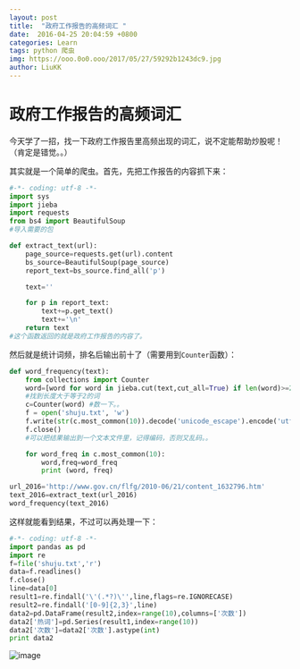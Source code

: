 ```yaml
---
layout: post
title:  "政府工作报告的高频词汇 "
date:  2016-04-25 20:04:59 +0800
categories: Learn
tags: python 爬虫
img: https://ooo.0o0.ooo/2017/05/27/59292b1243dc9.jpg
author: LiuKK
---
```



# 政府工作报告的高频词汇

今天学了一招，找一下政府工作报告里高频出现的词汇，说不定能帮助炒股呢！（肯定是错觉。。）

其实就是一个简单的爬虫。首先，先把工作报告的内容抓下来：

```python
#-*- coding: utf-8 -*-
import sys
import jieba
import requests
from bs4 import BeautifulSoup
#导入需要的包

def extract_text(url):
    page_source=requests.get(url).content
    bs_source=BeautifulSoup(page_source)
    report_text=bs_source.find_all('p')

    text=''

    for p in report_text:
        text+=p.get_text()
        text+='\n'
    return text
#这个函数返回的就是政府工作报告的内容了。
```
然后就是统计词频，排名后输出前十了（需要用到`Counter`函数）：

```python
def word_frequency(text):
    from collections import Counter
    word=[word for word in jieba.cut(text,cut_all=True) if len(word)>=2]
    #找到长度大于等于2的词
    c=Counter(word) #数一下。。
    f = open('shuju.txt', 'w')
    f.write(str(c.most_common(10)).decode('unicode_escape').encode('utf-8'))
    f.close()
    #可以把结果输出到一个文本文件里，记得编码，否则又乱码。。

    for word_freq in c.most_common(10):
        word,freq=word_freq
        print (word, freq)
```


```python
url_2016='http://www.gov.cn/flfg/2010-06/21/content_1632796.htm'
text_2016=extract_text(url_2016)
word_frequency(text_2016)
```

这样就能看到结果，不过可以再处理一下：


```python
#-*- coding: utf-8 -*-
import pandas as pd
import re
f=file('shuju.txt','r')
data=f.readlines()
f.close()
line=data[0]
result1=re.findall('\'(.*?)\'',line,flags=re.IGNORECASE)
result2=re.findall('[0-9]{2,3}',line)
data2=pd.DataFrame(result2,index=range(10),columns=['次数'])
data2['热词']=pd.Series(result1,index=range(10))
data2['次数']=data2['次数'].astype(int)
print data2
```
![image](http://liubj2016.github.io/Akuan/group/learn/images/hh.png)